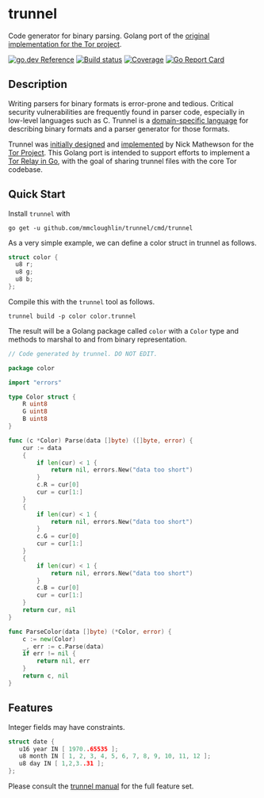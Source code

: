 # trunnel

Code generator for binary parsing. Golang port of the [original implementation
for the Tor project](https://gitweb.torproject.org/trunnel.git).

[![go.dev Reference](https://img.shields.io/badge/doc-reference-007d9b?logo=go&style=flat-square)](https://pkg.go.dev/github.com/mmcloughlin/trunnel)
[![Build status](https://img.shields.io/travis/mmcloughlin/trunnel.svg?style=flat-square)](https://travis-ci.org/mmcloughlin/trunnel)
[![Coverage](https://img.shields.io/coveralls/mmcloughlin/trunnel.svg?style=flat-square)](https://coveralls.io/r/mmcloughlin/trunnel)
[![Go Report Card](https://goreportcard.com/badge/github.com/mmcloughlin/trunnel?style=flat-square)](https://goreportcard.com/report/github.com/mmcloughlin/trunnel)

## Description

Writing parsers for binary formats is error-prone and tedious. Critical security
vulnerabilities are frequently found in parser code, especially in low-level
languages such as C. Trunnel is a [domain-specific
language](https://en.wikipedia.org/wiki/Domain-specific_language) for describing
binary formats and a parser generator for those formats.

Trunnel was [initially
designed](https://lists.torproject.org/pipermail/tor-dev/2014-August/007355.html)
and [implemented](https://gitweb.torproject.org/trunnel.git) by Nick Mathewson
for the [Tor Project](https://www.torproject.org/). This Golang port is intended
to support efforts to implement a [Tor Relay in
Go](https://github.com/mmcloughlin/pearl), with the goal of sharing trunnel
files with the core Tor codebase.

## Quick Start

Install `trunnel` with

```
go get -u github.com/mmcloughlin/trunnel/cmd/trunnel
```

As a very simple example, we can define a color struct in trunnel as follows.

[embedmd]:# (examples/color/color.trunnel c)
```c
struct color {
  u8 r;
  u8 g;
  u8 b;
};
```

Compile this with the `trunnel` tool as follows.

```
trunnel build -p color color.trunnel
```

The result will be a Golang package called `color` with a `Color` type and
methods to marshal to and from binary representation.

[embedmd]:# (examples/color/gen-marshallers.go)
```go
// Code generated by trunnel. DO NOT EDIT.

package color

import "errors"

type Color struct {
	R uint8
	G uint8
	B uint8
}

func (c *Color) Parse(data []byte) ([]byte, error) {
	cur := data
	{
		if len(cur) < 1 {
			return nil, errors.New("data too short")
		}
		c.R = cur[0]
		cur = cur[1:]
	}
	{
		if len(cur) < 1 {
			return nil, errors.New("data too short")
		}
		c.G = cur[0]
		cur = cur[1:]
	}
	{
		if len(cur) < 1 {
			return nil, errors.New("data too short")
		}
		c.B = cur[0]
		cur = cur[1:]
	}
	return cur, nil
}

func ParseColor(data []byte) (*Color, error) {
	c := new(Color)
	_, err := c.Parse(data)
	if err != nil {
		return nil, err
	}
	return c, nil
}
```

## Features

Integer fields may have constraints.

[embedmd]:# (examples/date/date.trunnel c)
```c
struct date {
   u16 year IN [ 1970..65535 ];
   u8 month IN [ 1, 2, 3, 4, 5, 6, 7, 8, 9, 10, 11, 12 ];
   u8 day IN [ 1,2,3..31 ];
};
```

Please consult the [trunnel manual](http://mmcloughlin.com/trunnel/manual.html)
for the full feature set.

